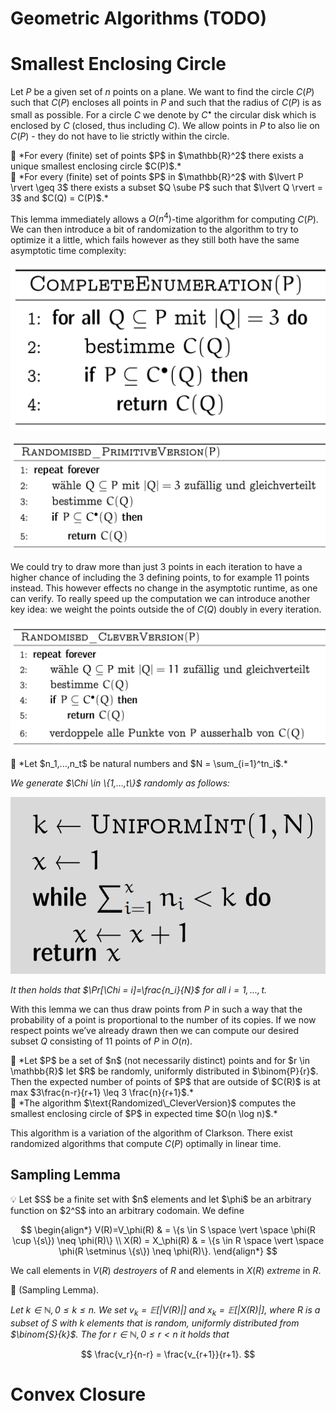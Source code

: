 # Geometric Algorithms (TODO)

# Smallest Enclosing Circle

Let $P$ be a given set of $n$ points on a plane. We want to find the circle $C(P)$ such that $C(P)$ encloses all points in $P$ and such that the radius of $C(P)$ is as small as possible. For a circle $C$ we denote by $C^\bullet$ the circular disk which is enclosed by $C$ (closed, thus including $C$). We allow points in $P$ to also lie on $C(P)$ - they do not have to lie strictly within the circle.

<aside>
📌 *For every (finite) set of points $P$ in $\mathbb{R}^2$ there exists a unique smallest enclosing circle $C(P)$.*

</aside>

<aside>
📌 *For every (finite) set of points $P$ in $\mathbb{R}^2$ with $\lvert P \rvert \geq 3$ there exists a subset $Q \sube P$ such that $\lvert Q \rvert = 3$ and $C(Q) = C(P)$.*

</aside>

This lemma immediately allows a $O(n^4)$-time algorithm for computing $C(P)$. We can then introduce a bit of randomization to the algorithm to try to optimize it a little, which fails however as they still both have the same asymptotic time complexity:

![Untitled](Geometric%20Algorithms%20(TODO)%201aca5c9b39bb469eb57f64cb53828b81/Untitled.png)

![Untitled](Geometric%20Algorithms%20(TODO)%201aca5c9b39bb469eb57f64cb53828b81/Untitled%201.png)

We could try to draw more than just 3 points in each iteration to have a higher chance of including the 3 defining points, to for example 11 points instead. This however effects no change in the asymptotic runtime, as one can verify. To really speed up the computation we can introduce another key idea: we weight the points outside the of $C(Q)$ doubly in every iteration.

![Untitled](Geometric%20Algorithms%20(TODO)%201aca5c9b39bb469eb57f64cb53828b81/Untitled%202.png)

<aside>
📌 *Let $n_1,...,n_t$ be natural numbers and $N = \sum_{i=1}^tn_i$.*

*We generate $\Chi \in \{1,...,t\}$ randomly as follows:*

![Untitled](Geometric%20Algorithms%20(TODO)%201aca5c9b39bb469eb57f64cb53828b81/Untitled%203.png)

*It then holds that $\Pr[\Chi = i]=\frac{n_i}{N}$ for all $i=1,...,t$.*

</aside>

With this lemma we can thus draw points from $P$ in such a way that the probability of a point is proportional to the number of its copies. If we now respect points we’ve already drawn then we can compute our desired subset $Q$ consisting of 11 points of $P$ in $O(n)$.

<aside>
📌 *Let $P$ be a set of $n$ (not necessarily distinct) points and for $r \in \mathbb{R}$ let $R$ be randomly, uniformly distributed in $\binom{P}{r}$. Then the expected number of points of $P$ that are outside of $C(R)$ is at max $3\frac{n-r}{r+1} \leq 3 \frac{n}{r+1}$.*

</aside>

<aside>
📖 *The algorithm $\text{Randomized\_CleverVersion}$ computes the smallest enclosing circle of $P$ in expected time $O(n \log n)$.*

</aside>

This algorithm is a variation of the algorithm of Clarkson. There exist randomized algorithms that compute $C(P)$ optimally in linear time.

## Sampling Lemma

<aside>
💡 Let $S$ be a finite set with $n$ elements and let $\phi$ be an arbitrary function on $2^S$ into an arbitrary codomain. We define

$$
\begin{align*}
V(R)=V_\phi(R) & = \{s \in S \space \vert \space \phi(R \cup \{s\}) \neq \phi(R)\} \\
X(R) = X_\phi(R) & = \{s \in R \space \vert \space \phi(R \setminus \{s\}) \neq \phi(R)\}.
\end{align*}
$$

We call elements in $V(R)$ *destroyers* of $R$ and elements in $X(R)$ *extreme* in $R$.

</aside>

<aside>
📌 (Sampling Lemma).

*Let $k \in \mathbb{N}, 0 \leq k \leq n$. We set $v_k = \mathbb{E}[\lvert V(R)\rvert]$ and $x_k = \mathbb{E}[\lvert X(R) \rvert]$, where $R$ is a subset of $S$ with $k$ elements that is random, uniformly distributed from $\binom{S}{k}$. The for $r \in \mathbb{N}, 0 \leq r \lt n$ it holds that* 

$$
\frac{v_r}{n-r} = \frac{v_{r+1}}{r+1}.
$$

</aside>

# Convex Closure